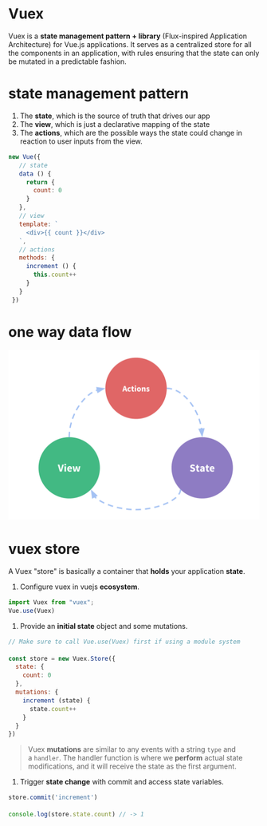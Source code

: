 # Vuex

Vuex is a **state management pattern + library** (Flux-inspired Application Architecture) for Vue.js applications. It serves as a centralized store for all the components in an application, with rules ensuring that the state can only be mutated in a predictable fashion.

# state management pattern

1. The **state**, which is the source of truth that drives our app
2. The **view**, which is just a declarative mapping of the state
3. The **actions**, which are the possible ways the state could change in reaction to user inputs from the view.

```jsx
new Vue({
   // state
   data () {
     return {
       count: 0
     }
   },
   // view
   template: `
     <div>{{ count }}</div>
   `,
   // actions
   methods: {
     increment () {
       this.count++
     }
   }
 })
```

# one way data flow

![Untitled](process.png)

# vuex store

A Vuex "store" is basically a container that **holds** your application **state**.

1. Configure vuex in vuejs **ecosystem**.

```jsx
import Vuex from "vuex";
Vue.use(Vuex)
```

1. Provide an **initial state** object and some mutations.

```jsx
// Make sure to call Vue.use(Vuex) first if using a module system

const store = new Vuex.Store({
  state: {
    count: 0
  },
  mutations: {
    increment (state) {
      state.count++
    }
  }
})
```

> Vuex **mutations** are similar to any events with a string `type` and a `handler`. The handler function is where we **perform** actual state modifications, and it will receive the state as the first argument.
> 
1. Trigger **state change** with commit and access state variables.

```jsx
store.commit('increment')

console.log(store.state.count) // -> 1
```